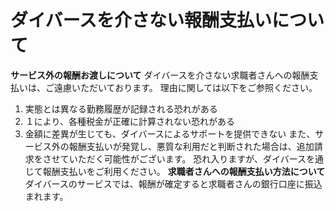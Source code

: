 # ダイバースを介さない報酬支払いについて

**サービス外の報酬お渡しについて**
ダイバースを介さない求職者さんへの報酬支払いは、ご遠慮いただいております。
理由に関しては以下をご参照ください。
1. 実態とは異なる勤務履歴が記録される恐れがある
2. １により、各種税金が正確に計算されない恐れがある
3. 金額に差異が生じても、ダイバースによるサポートを提供できない
また、サービス外の報酬支払いが発覚し、悪質な利用だと判断された場合は、追加請求をさせていただく可能性がございます。
恐れ入りますが、ダイバースを通じて報酬支払いをご利用ください。
**求職者さんへの報酬支払い方法について**
ダイバースのサービスでは、報酬が確定すると求職者さんの銀行口座に振込まれます。